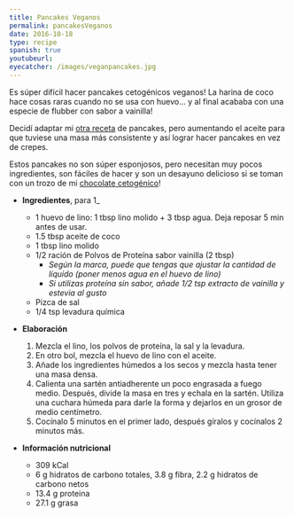 ```yaml
---
title: Pancakes Veganos
permalink: pancakesVeganos
date: 2016-10-18
type: recipe
spanish: true
youtubeurl: 
eyecatcher: /images/veganpancakes.jpg
---
```


Es súper difícil hacer pancakes cetogénicos veganos! La harina de coco hace cosas raras cuando no se usa con huevo... y al final acababa con una especie de flubber con sabor a vainilla! 

Decidí adaptar mi [otra receta](http://maria.recipes/cetoPancakes) de pancakes, pero aumentando el aceite para que tuviese una masa más consistente y así lograr hacer pancakes en vez de crepes.

Estos pancakes no son súper esponjosos, pero necesitan muy pocos ingredientes, son fáciles de hacer y son un desayuno delicioso si se toman con un trozo de mi [chocolate cetogénico](http://maria.recipes/chocolateCeto)!

* **Ingredientes**, para 1_
  - 1 huevo de lino: 1 tbsp lino molido + 3 tbsp agua. Deja reposar 5 min antes de usar.
  - 1.5 tbsp aceite de coco
  - 1 tbsp lino molido
  - 1/2 ración de Polvos de Proteína sabor vainilla (2 tbsp)
    - _Según la marca, puede que tengas que ajustar la cantidad de líquido (poner menos agua en el huevo de lino)_
    - _Si utilizas proteína sin sabor, añade 1/2 tsp extracto de vainilla y estevia al gusto_
  - Pizca de sal
  - 1/4 tsp levadura química


* **Elaboración**
  1. Mezcla el lino, los polvos de proteína, la sal y la levadura. 
  2. En otro bol, mezcla el huevo de lino con el aceite.
  3. Añade los ingredientes húmedos a los secos y mezcla hasta tener una masa densa.
  4. Calienta una sartén antiadherente un poco engrasada a fuego medio. Después, divide la masa en tres y echala en la sartén. Utiliza una cuchara húmeda para darle la forma y dejarlos en un grosor de medio centímetro.
  5. Cocínalo 5 minutos en el primer lado, después gíralos y cocínalos 2 minutos más.

* **Información nutricional**
  * 309 kCal
  * 6 g hidratos de carbono totales, 3.8 g fibra, 2.2 g hidratos de carbono netos
  * 13.4 g proteina
  * 27.1 g grasa
